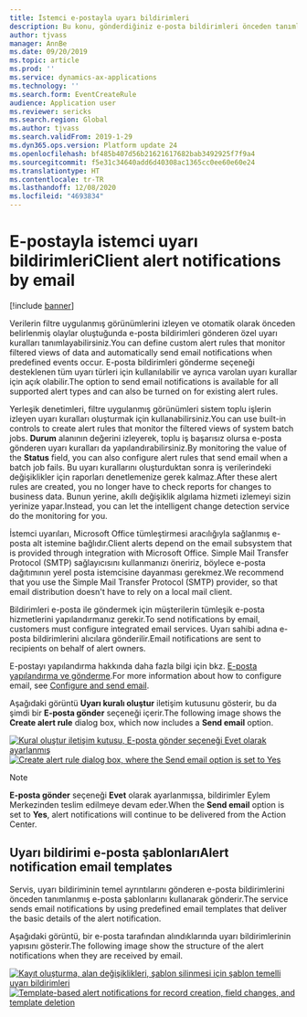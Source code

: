 ```yaml
---
title: İstemci e-postayla uyarı bildirimleri
description: Bu konu, gönderdiğiniz e-posta bildirimleri önceden tanımlanmış oluşur kuralları ayarlamak hakkında bilgi sağlar.
author: tjvass
manager: AnnBe
ms.date: 09/20/2019
ms.topic: article
ms.prod: ''
ms.service: dynamics-ax-applications
ms.technology: ''
ms.search.form: EventCreateRule
audience: Application user
ms.reviewer: sericks
ms.search.region: Global
ms.author: tjvass
ms.search.validFrom: 2019-1-29
ms.dyn365.ops.version: Platform update 24
ms.openlocfilehash: bf485b407d56b21621617682bab3492925f7f9a4
ms.sourcegitcommit: f5e31c34640add6d40308ac1365cc0ee60e60e24
ms.translationtype: HT
ms.contentlocale: tr-TR
ms.lasthandoff: 12/08/2020
ms.locfileid: "4693834"
---
```

# <a name="client-alert-notifications-by-email"></a><span data-ttu-id="87631-103">E-postayla istemci uyarı bildirimleri</span><span class="sxs-lookup"><span data-stu-id="87631-103">Client alert notifications by email</span></span>

[!include [banner](../includes/banner.md)]

<span data-ttu-id="87631-104">Verilerin filtre uygulanmış görünümlerini izleyen ve otomatik olarak önceden belirlenmiş olaylar oluştuğunda e-posta bildirimleri gönderen özel uyarı kuralları tanımlayabilirsiniz.</span><span class="sxs-lookup"><span data-stu-id="87631-104">You can define custom alert rules that monitor filtered views of data and automatically send email notifications when predefined events occur.</span></span> <span data-ttu-id="87631-105">E-posta bildirimleri gönderme seçeneği desteklenen tüm uyarı türleri için kullanılabilir ve ayrıca varolan uyarı kurallar için açık olabilir.</span><span class="sxs-lookup"><span data-stu-id="87631-105">The option to send email notifications is available for all supported alert types and can also be turned on for existing alert rules.</span></span>

<span data-ttu-id="87631-106">Yerleşik denetimleri, filtre uygulanmış görünümleri sistem toplu işlerin izleyen uyarı kuralları oluşturmak için kullanabilirsiniz.</span><span class="sxs-lookup"><span data-stu-id="87631-106">You can use built-in controls to create alert rules that monitor the filtered views of system batch jobs.</span></span> <span data-ttu-id="87631-107">**Durum** alanının değerini izleyerek, toplu iş başarısız olursa e-posta gönderen uyarı kuralları da yapılandırabilirsiniz.</span><span class="sxs-lookup"><span data-stu-id="87631-107">By monitoring the value of the **Status** field, you can also configure alert rules that send email when a batch job fails.</span></span> <span data-ttu-id="87631-108">Bu uyarı kurallarını oluşturduktan sonra iş verilerindeki değişiklikler için raporları denetlemenize gerek kalmaz.</span><span class="sxs-lookup"><span data-stu-id="87631-108">After these alert rules are created, you no longer have to check reports for changes to business data.</span></span> <span data-ttu-id="87631-109">Bunun yerine, akıllı değişiklik algılama hizmeti izlemeyi sizin yerinize yapar.</span><span class="sxs-lookup"><span data-stu-id="87631-109">Instead, you can let the intelligent change detection service do the monitoring for you.</span></span>

<span data-ttu-id="87631-110">İstemci uyarıları, Microsoft Office tümleştirmesi aracılığıyla sağlanmış e-posta alt istemine bağlıdır.</span><span class="sxs-lookup"><span data-stu-id="87631-110">Client alerts depend on the email subsystem that is provided through integration with Microsoft Office.</span></span> <span data-ttu-id="87631-111">Simple Mail Transfer Protocol (SMTP) sağlayıcısını kullanmanızı öneririz, böylece e-posta dağıtımının yerel posta istemcisine dayanması gerekmez.</span><span class="sxs-lookup"><span data-stu-id="87631-111">We recommend that you use the Simple Mail Transfer Protocol (SMTP) provider, so that email distribution doesn't have to rely on a local mail client.</span></span>

<span data-ttu-id="87631-112">Bildirimleri e-posta ile göndermek için müşterilerin tümleşik e-posta hizmetlerini yapılandırmanız gerekir.</span><span class="sxs-lookup"><span data-stu-id="87631-112">To send notifications by email, customers must configure integrated email services.</span></span> <span data-ttu-id="87631-113">Uyarı sahibi adına e-posta bildirimlerini alıcılara gönderilir.</span><span class="sxs-lookup"><span data-stu-id="87631-113">Email notifications are sent to recipients on behalf of alert owners.</span></span>

<span data-ttu-id="87631-114">E-postayı yapılandırma hakkında daha fazla bilgi için bkz. [E-posta yapılandırma ve gönderme](../organization-administration/configure-email.md).</span><span class="sxs-lookup"><span data-stu-id="87631-114">For more information about how to configure email, see [Configure and send email](../organization-administration/configure-email.md).</span></span>

<span data-ttu-id="87631-115">Aşağıdaki görüntü **Uyarı kuralı oluştur** iletişim kutusunu gösterir, bu da şimdi bir **E-posta gönder** seçeneği içerir.</span><span class="sxs-lookup"><span data-stu-id="87631-115">The following image shows the **Create alert rule** dialog box, which now includes a **Send email** option.</span></span>

<span data-ttu-id="87631-116">[![Kural oluştur iletişim kutusu, E-posta gönder seçeneği Evet olarak ayarlanmış](./media/Create-alert-rule-form.png)](./media/Create-alert-rule-form.png)</span><span class="sxs-lookup"><span data-stu-id="87631-116">[![Create alert rule dialog box, where the Send email option is set to Yes](./media/Create-alert-rule-form.png)](./media/Create-alert-rule-form.png)</span></span>

> [!NOTE]
> <span data-ttu-id="87631-117">**E-posta gönder** seçeneği **Evet** olarak ayarlanmışsa, bildirimler Eylem Merkezinden teslim edilmeye devam eder.</span><span class="sxs-lookup"><span data-stu-id="87631-117">When the **Send email** option is set to **Yes**, alert notifications will continue to be delivered from the Action Center.</span></span>

## <a name="alert-notification-email-templates"></a><span data-ttu-id="87631-118">Uyarı bildirimi e-posta şablonları</span><span class="sxs-lookup"><span data-stu-id="87631-118">Alert notification email templates</span></span>

<span data-ttu-id="87631-119">Servis, uyarı bildiriminin temel ayrıntılarını gönderen e-posta bildirimlerini önceden tanımlanmış e-posta şablonlarını kullanarak gönderir.</span><span class="sxs-lookup"><span data-stu-id="87631-119">The service sends email notifications by using predefined email templates that deliver the basic details of the alert notification.</span></span>

<span data-ttu-id="87631-120">Aşağıdaki görüntü, bir e-posta tarafından alındıklarında uyarı bildirimlerinin yapısını gösterir.</span><span class="sxs-lookup"><span data-stu-id="87631-120">The following image show the structure of the alert notifications when they are received by email.</span></span>

<span data-ttu-id="87631-121">[![Kayıt oluşturma, alan değişiklikleri, şablon silinmesi için şablon temelli uyarı bildirimleri](./media/Alert-email-templates.png)](./media/Alert-email-templates.png)</span><span class="sxs-lookup"><span data-stu-id="87631-121">[![Template-based alert notifications for record creation, field changes, and template deletion](./media/Alert-email-templates.png)](./media/Alert-email-templates.png)</span></span>
